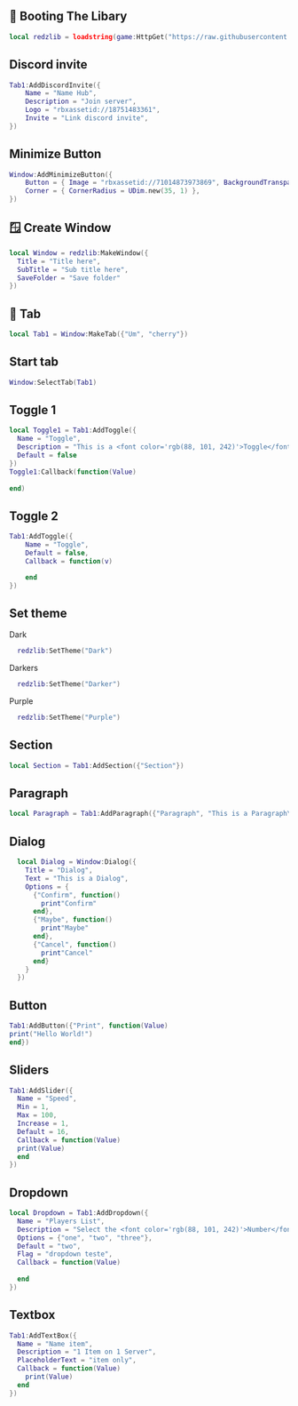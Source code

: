 ## 🚀 Booting The Libary
```lua
local redzlib = loadstring(game:HttpGet("https://raw.githubusercontent.com/hunggisreal/LibaryUI/refs/heads/main/RedzUI.lua"))()
```
## Discord invite
```lua
Tab1:AddDiscordInvite({
    Name = "Name Hub",
    Description = "Join server",
    Logo = "rbxassetid://18751483361",
    Invite = "Link discord invite",
})
```
## Minimize Button
```lua
Window:AddMinimizeButton({
    Button = { Image = "rbxassetid://71014873973869", BackgroundTransparency = 0 },
    Corner = { CornerRadius = UDim.new(35, 1) },
})
```
## 🪟 Create Window
```lua
local Window = redzlib:MakeWindow({
  Title = "Title here",
  SubTitle = "Sub title here",
  SaveFolder = "Save folder"
})
```
## 📑 Tab
```lua
local Tab1 = Window:MakeTab({"Um", "cherry"})
```
## Start tab
```lua
Window:SelectTab(Tab1)
```
## Toggle 1
```lua
local Toggle1 = Tab1:AddToggle({
  Name = "Toggle",
  Description = "This is a <font color='rgb(88, 101, 242)'>Toggle</font> Example",
  Default = false 
})
Toggle1:Callback(function(Value)
 
end)
```
## Toggle 2
```lua
Tab1:AddToggle({
    Name = "Toggle",
    Default = false,
    Callback = function(v)

    end
})
```
## Set theme
Dark
```lua
  redzlib:SetTheme("Dark")
```
Darkers
```lua
  redzlib:SetTheme("Darker")
```
Purple
```lua
  redzlib:SetTheme("Purple")
```
## Section
```lua
local Section = Tab1:AddSection({"Section"})
```
## Paragraph
```lua
local Paragraph = Tab1:AddParagraph({"Paragraph", "This is a Paragraph\nSecond Line"})
```
## Dialog
```lua
  local Dialog = Window:Dialog({
    Title = "Dialog",
    Text = "This is a Dialog",
    Options = {
      {"Confirm", function()
        print"Confirm"
      end},
      {"Maybe", function()
        print"Maybe"
      end},
      {"Cancel", function()
        print"Cancel"
      end}
    }
  })
```
## Button
```lua
Tab1:AddButton({"Print", function(Value)
print("Hello World!")
end})
```
## Sliders
```lua
Tab1:AddSlider({
  Name = "Speed",
  Min = 1,
  Max = 100,
  Increase = 1,
  Default = 16,
  Callback = function(Value)
  print(Value)
  end
})
```
## Dropdown
```lua
local Dropdown = Tab1:AddDropdown({
  Name = "Players List",
  Description = "Select the <font color='rgb(88, 101, 242)'>Number</font>",
  Options = {"one", "two", "three"},
  Default = "two",
  Flag = "dropdown teste",
  Callback = function(Value)
    
  end
})
```
## Textbox
```lua
Tab1:AddTextBox({
  Name = "Name item",
  Description = "1 Item on 1 Server", 
  PlaceholderText = "item only",
  Callback = function(Value)
    print(Value)
  end
})
```
